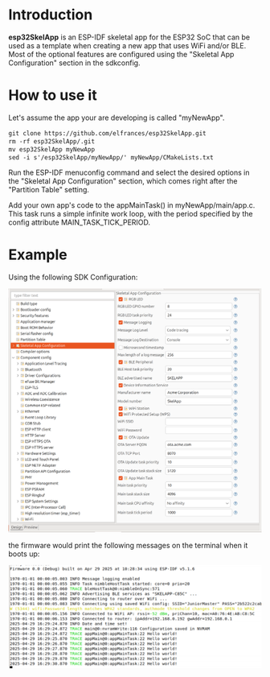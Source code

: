 # Introduction

**esp32SkelApp** is an ESP-IDF skeletal app for the ESP32 SoC that can be used as a template when creating a new app that uses WiFi and/or BLE.
Most of the optional features are configured using the "Skeletal App Configuration" section in the sdkconfig.

# How to use it

Let's assume the app your are developing is called "myNewApp".

```
git clone https://github.com/elfrances/esp32SkelApp.git
rm -rf esp32SkelApp/.git
mv esp32SkelApp myNewApp
sed -i s'/esp32SkelApp/myNewApp/' myNewApp/CMakeLists.txt
```

Run the ESP-IDF menuconfig command and select the desired options in the "Skeletal App Configuration" section, which comes right after the "Partition Table" setting.

Add your own app's code to the appMainTask() in myNewApp/main/app.c.  This task runs a simple infinite work loop, with the period specified by the config attribute MAIN_TASK_TICK_PERIOD.

# Example

Using the following SDK Configuration: 

![Skeletal-App-Configuration](/assets/Skeletal-App-Configuration.png) 

the firmware would print the following messages on the terminal when it boots up:

![Skeletal-App-Running](/assets/Skeletal-App-Running.png) 



